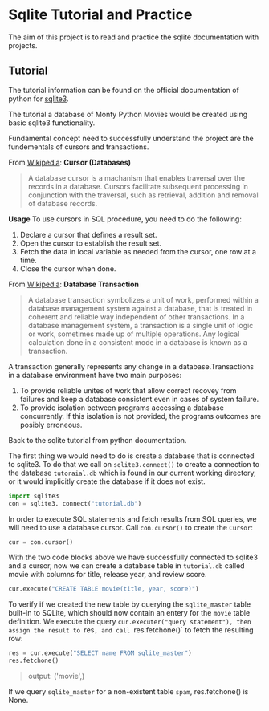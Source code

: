 # Sqlite Tutorial and Practice

The aim of this project is to read and practice the sqlite documentation with projects.

## Tutorial

The tutorial information can be found on the official documentation of python for [sqlite3](https://docs.python.org/3/library/sqlite3.html).

The tutorial a database of Monty Python Movies would be created using basic sqlite3 functionality. 

Fundamental concept need to successfully understand the project are the fundementals of cursors and transactions.

From [Wikipedia](https://en.wikipedia.org/wiki/Cursor_(databases)):
**Cursor (Databases)**
> A database cursor is a machanism that enables traversal over the records in a database. Cursors facilitate subsequent processing in conjunction with the traversal, such as retrieval, addition and removal of database records.

**Usage**
To use cursors in SQL procedure, you need to do the following:
1. Declare a cursor that defines a result set.
2. Open the cursor to establish the result set.
3. Fetch the data in local variable as needed from the cursor, one row at a time.
4. Close the cursor when done.

From [Wikipedia](https://en.wikipedia.org/wiki/Database_transaction): **Database Transaction**

> A database transaction symbolizes a unit of work, performed within a database management system against a database, that is treated in coherent and reliable way independent of other transactions. In a database management system, a transaction is a single unit of logic or work, sometimes made up of multiple operations. Any logical calculation done in a consistent mode in a database is known as a transaction.

A transaction generally represents any change in a database.Transactions in a database environment have two main purposes:

1. To provide reliable unites of work that allow correct recovey from failures and keep a database consistent even in cases of system failure.
2. To provide isolation between programs accessing a database concurrently. If this isolation is not provided, the programs outcomes are posibly erroneous.

Back to the sqlite tutorial from python documentation.

The first thing we would need to do is create a database that is connected to sqlite3. To do that we call on `sqlite3.connect()` to create a connection to the database `tutoraial.db` which is found in our current working directory, or it would implicitly create the database if it does not exist.

```python
import sqlite3
con = sqlite3. connect("tutorial.db")
```
In order to execute SQL statements and fetch results from SQL queries, we will need to use a database cursor. Call `con.cursor()` to create the `Cursor`:

```python
cur = con.cursor()
```

With the two code blocks above we have successfully connected to sqlite3 and a cursor, now we can create a database table in `tutorial.db` called movie with columns for title, release year, and review score.

```python
cur.execute("CREATE TABLE movie(title, year, score)")
```

To verify if we created the new table by querying the `sqlite_master` table built-in to SQLite, which should now contain an entery for the `movie` table definition. We execute the query `cur.executer("query statement"), then assign the result to `res`, and call `res.fetchone()` to fetch the resulting row:

```python
res = cur.execute("SELECT name FROM sqlite_master")
res.fetchone()
```
> output: ('movie',)

If we query `sqlite_master` for a non-existent table `spam`, res.fetchone() is None.